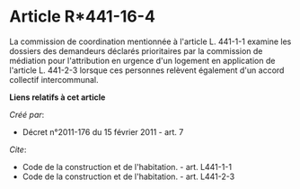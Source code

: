 # Article R*441-16-4

La commission de coordination mentionnée à l'article L. 441-1-1 examine les dossiers des demandeurs déclarés prioritaires par
la commission de médiation pour l'attribution en urgence d'un logement en application de l'article L. 441-2-3 lorsque ces
personnes relèvent également d'un accord collectif intercommunal.

**Liens relatifs à cet article**

_Créé par_:

  - Décret n°2011-176 du 15 février 2011 - art. 7

_Cite_:

  - Code de la construction et de l'habitation. - art. L441-1-1
  - Code de la construction et de l'habitation. - art. L441-2-3
